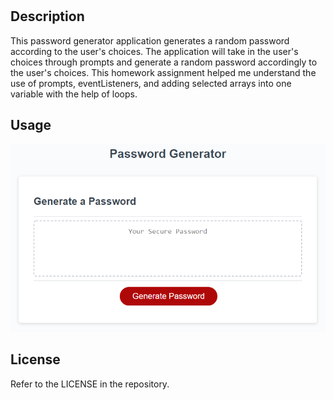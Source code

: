 # <Password Generator>

## Description

This password generator application generates a random password according to the user's choices. The application will take in the user's choices through prompts and generate a random password accordingly to the user's choices. This homework assignment helped me understand the use of prompts, eventListeners, and adding selected arrays into one variable with the help of loops.

## Usage

![alt text](./Assets/images/03-javascript-homework-demo.png)

## License

Refer to the LICENSE in the repository.